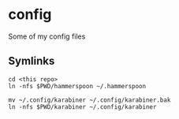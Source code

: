 # config

Some of my config files

## Symlinks 

    cd <this repo>
    ln -nfs $PWD/hammerspoon ~/.hammerspoon

    mv ~/.config/karabiner ~/.config/karabiner.bak
    ln -nfs $PWD/karabiner ~/.config/karabiner

